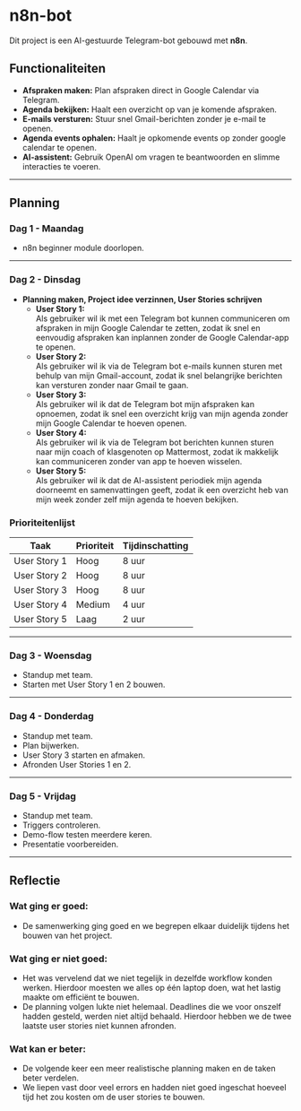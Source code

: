 # **n8n-bot**  

Dit project is een AI-gestuurde Telegram-bot gebouwd met **n8n**.

## **Functionaliteiten**  
- **Afspraken maken:** Plan afspraken direct in Google Calendar via Telegram.  
- **Agenda bekijken:** Haalt een overzicht op van je komende afspraken.  
- **E-mails versturen:** Stuur snel Gmail-berichten zonder je e-mail te openen.
- **Agenda events ophalen:**  Haalt je opkomende events op zonder google calendar te openen.
- **AI-assistent:** Gebruik OpenAI om vragen te beantwoorden en slimme interacties te voeren.  

---

## **Planning**  
### **Dag 1 - Maandag**  
- n8n beginner module doorlopen.

---

### **Dag 2 - Dinsdag**  
- **Planning maken, Project idee verzinnen, User Stories schrijven**  
  - **User Story 1:**  
    Als gebruiker wil ik met een Telegram bot kunnen communiceren om afspraken in mijn Google Calendar te zetten, zodat ik snel en eenvoudig afspraken kan inplannen zonder de Google Calendar-app te openen.  
  - **User Story 2:**  
    Als gebruiker wil ik via de Telegram bot e-mails kunnen sturen met behulp van mijn Gmail-account, zodat ik snel belangrijke berichten kan versturen zonder naar Gmail te gaan.  
  - **User Story 3:**  
    Als gebruiker wil ik dat de Telegram bot mijn afspraken kan opnoemen, zodat ik snel een overzicht krijg van mijn agenda zonder mijn Google Calendar te hoeven openen.  
  - **User Story 4:**  
    Als gebruiker wil ik via de Telegram bot berichten kunnen sturen naar mijn coach of klasgenoten op Mattermost, zodat ik makkelijk kan communiceren zonder van app te hoeven wisselen.  
  - **User Story 5:**  
    Als gebruiker wil ik dat de AI-assistent periodiek mijn agenda doorneemt en samenvattingen geeft, zodat ik een overzicht heb van mijn week zonder zelf mijn agenda te hoeven bekijken.  

### **Prioriteitenlijst**  
| Taak               | Prioriteit | Tijdinschatting |
|--------------------|------------|-----------------|
| User Story 1       | Hoog       | 8 uur           |
| User Story 2       | Hoog       | 8 uur           |
| User Story 3       | Hoog       | 8 uur           |
| User Story 4       | Medium     | 4 uur           |
| User Story 5       | Laag       | 2 uur           |  

---

### **Dag 3 - Woensdag**  
- Standup met team.
- Starten met User Story 1 en 2 bouwen.

---

### **Dag 4 - Donderdag**  
- Standup met team.
- Plan bijwerken.
- User Story 3 starten en afmaken.
- Afronden User Stories 1 en 2.

---

### **Dag 5 - Vrijdag**  
- Standup met team.
- Triggers controleren.
- Demo-flow testen meerdere keren.
- Presentatie voorbereiden.
---

## **Reflectie**  
### **Wat ging er goed:**  
- De samenwerking ging goed en we begrepen elkaar duidelijk tijdens het bouwen van het project.  

### **Wat ging er niet goed:**  
- Het was vervelend dat we niet tegelijk in dezelfde workflow konden werken. Hierdoor moesten we alles op één laptop doen, wat het lastig maakte om efficiënt te bouwen.  
- De planning volgen lukte niet helemaal. Deadlines die we voor onszelf hadden gesteld, werden niet altijd behaald. Hierdoor hebben we de twee laatste user stories niet kunnen afronden.  

### **Wat kan er beter:**  
- De volgende keer een meer realistische planning maken en de taken beter verdelen.  
- We liepen vast door veel errors en hadden niet goed ingeschat hoeveel tijd het zou kosten om de user stories te bouwen.  

